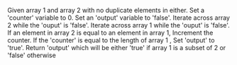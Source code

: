 Given array 1 and array 2 with no duplicate elements in either.
Set a 'counter' variable to 0.
Set an 'output' variable to 'false'.
    Iterate across array 2 while the 'ouput' is 'false'.
        Iterate across array 1 while the 'ouput' is 'false'.
            If an element in array 2 is equal to an element in array 1,
                Increment the counter.
                If the 'counter' is equal to the length of array 1 ,
                    Set 'output' to 'true'.
Return 'output' which will be either 'true' if array 1 is a subset of 2 or 'false' otherwise
